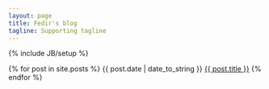 ```yaml
---
layout: page
title: Fedir's blog
tagline: Supporting tagline
---
```

{% include JB/setup %}

{% for post in site.posts %}
{{ post.date | date_to_string }} <a href="{{ BASE_PATH }}{{ post.url }}">{{ post.title }}</a>
{% endfor %}
